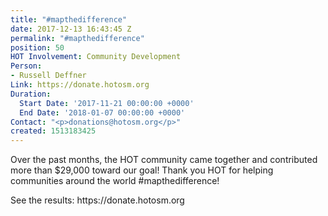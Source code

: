 ```yaml
---
title: "#mapthedifference"
date: 2017-12-13 16:43:45 Z
permalink: "#mapthedifference"
position: 50
HOT Involvement: Community Development
Person:
- Russell Deffner
Link: https://donate.hotosm.org
Duration:
  Start Date: '2017-11-21 00:00:00 +0000'
  End Date: '2018-01-07 00:00:00 +0000'
Contact: "<p>donations@hotosm.org</p>"
created: 1513183425
---
```


<p>Over the past months, the HOT community came together and contributed more than $29,000 toward our goal! Thank you HOT for helping communities around the world #mapthedifference!</p><p>See the results: https://donate.hotosm.org</p>
